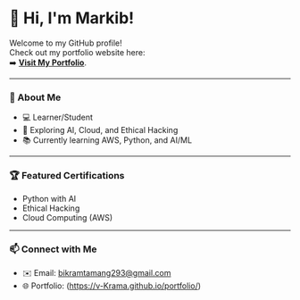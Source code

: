 # 👋 Hi, I'm Markib!

Welcome to my GitHub profile!  
Check out my portfolio website here:  
➡️ [**Visit My Portfolio**](https://v-Krama.github.io/Portfolio/).

---

### 📜 About Me
- 💻 Learner/Student
- 🎯 Exploring AI, Cloud, and Ethical Hacking
- 📚 Currently learning AWS, Python, and AI/ML

---

### 🏆 Featured Certifications
- Python with AI
- Ethical Hacking
- Cloud Computing (AWS)

---

### 📫 Connect with Me
- ✉️ Email: bikramtamang293@gmail.com
- 🌐 Portfolio: (https://v-Krama.github.io/portfolio/)
